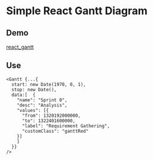 # Simple React Gantt Diagram
## Demo
[react_gantt](https://alexsuslov.github.io/react_gantt/)
## Use
```
<Gantt {...{
  start: new Date(1970, 0, 1),
  stop: new Date(),
  data:[  {
    "name": "Sprint 0",
    "desc": "Analysis",
    "values": [{
      "from": 1320192000000,
      "to": 1322401600000,
      "label": "Requirement Gathering",
      "customClass": "ganttRed"
    }]
    ]
  }} 
/>
```